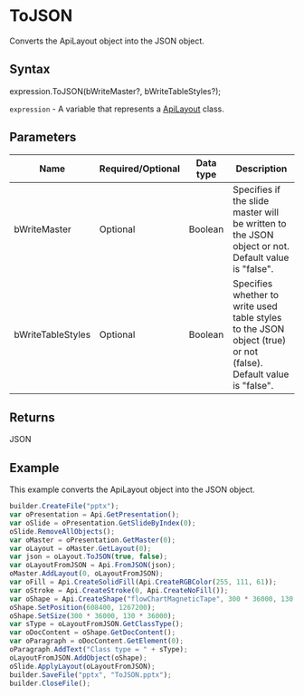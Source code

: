 # ToJSON

Converts the ApiLayout object into the JSON object.

## Syntax

expression.ToJSON(bWriteMaster?, bWriteTableStyles?);

`expression` - A variable that represents a [ApiLayout](../ApiLayout.md) class.

## Parameters

| **Name** | **Required/Optional** | **Data type** | **Description** |
| ------------- | ------------- | ------------- | ------------- |
| bWriteMaster | Optional | Boolean | Specifies if the slide master will be written to the JSON object or not. Default value is "false". |
| bWriteTableStyles | Optional | Boolean | Specifies whether to write used table styles to the JSON object (true) or not (false). Default value is "false". |

## Returns

JSON

## Example

This example converts the ApiLayout object into the JSON object.

```javascript
builder.CreateFile("pptx");
var oPresentation = Api.GetPresentation();
var oSlide = oPresentation.GetSlideByIndex(0);
oSlide.RemoveAllObjects();
var oMaster = oPresentation.GetMaster(0);
var oLayout = oMaster.GetLayout(0);
var json = oLayout.ToJSON(true, false);
var oLayoutFromJSON = Api.FromJSON(json);
oMaster.AddLayout(0, oLayoutFromJSON);
var oFill = Api.CreateSolidFill(Api.CreateRGBColor(255, 111, 61));
var oStroke = Api.CreateStroke(0, Api.CreateNoFill());
var oShape = Api.CreateShape("flowChartMagneticTape", 300 * 36000, 130 * 36000, oFill, oStroke);
oShape.SetPosition(608400, 1267200);
oShape.SetSize(300 * 36000, 130 * 36000);
var sType = oLayoutFromJSON.GetClassType();
var oDocContent = oShape.GetDocContent();
var oParagraph = oDocContent.GetElement(0);
oParagraph.AddText("Class type = " + sType);
oLayoutFromJSON.AddObject(oShape);
oSlide.ApplyLayout(oLayoutFromJSON);
builder.SaveFile("pptx", "ToJSON.pptx");
builder.CloseFile();
```